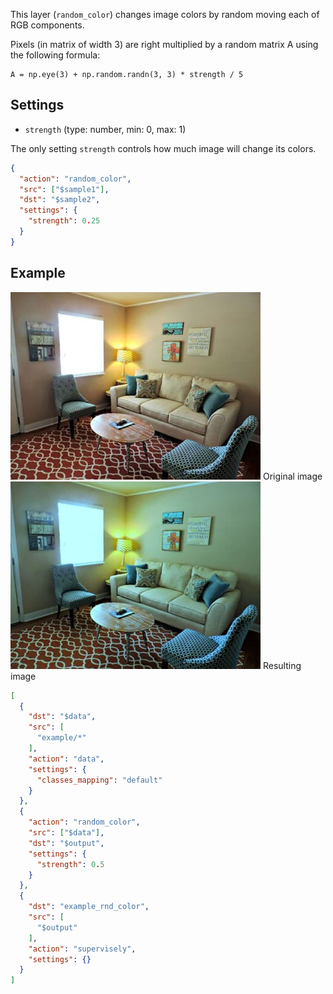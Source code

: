 This layer (`random_color`) changes image colors by random moving each of RGB components.

Pixels (in matrix of width 3) are right multiplied by a random matrix A using the following formula:

```
A = np.eye(3) + np.random.randn(3, 3) * strength / 5
```

## Settings

- `strength` (type: number, min: 0, max: 1)

The only setting `strength` controls how much image will change its colors.

```json
{
  "action": "random_color",
  "src": ["$sample1"],
  "dst": "$sample2",
  "settings": {
    "strength": 0.25
  }
}
```

## Example

<div class="previews">
  <span>
    <img src="../../assets/legacy/export/random_color/input.jpg"/>
    <span>Original image</span>
  </span>
  <span>
    <img src="../../assets/legacy/export/random_color/output.jpg"/>
    <span>Resulting image</span>
  </span>
</div>

```json
[
  {
    "dst": "$data",
    "src": [
      "example/*"
    ],
    "action": "data",
    "settings": {
      "classes_mapping": "default"
    }
  },
  {
    "action": "random_color",
    "src": ["$data"],
    "dst": "$output",
    "settings": {
      "strength": 0.5
    }
  },
  {
    "dst": "example_rnd_color",
    "src": [
      "$output"
    ],
    "action": "supervisely",
    "settings": {}
  }
]
```
